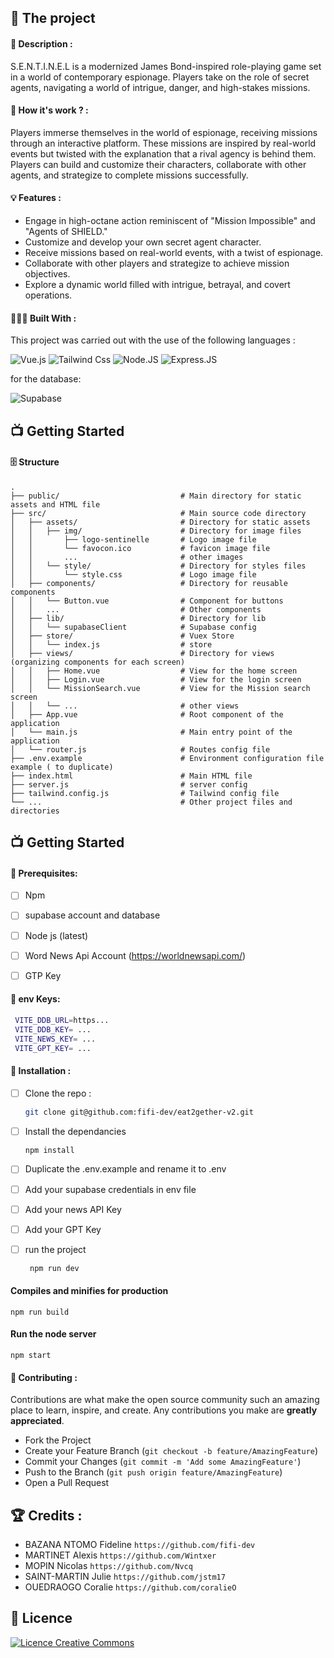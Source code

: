 ## 💼 The project

#### 📝 Description :

S.E.N.T.I.N.E.L is a modernized James Bond-inspired role-playing game set in a world of contemporary espionage. Players take on the role of secret agents, navigating a world of intrigue, danger, and high-stakes missions.

#### 🤔 How it's work ? : 

Players immerse themselves in the world of espionage, receiving missions through an interactive platform. These missions are inspired by real-world events but twisted with the explanation that a rival agency is behind them. Players can build and customize their characters, collaborate with other agents, and strategize to complete missions successfully.

#### 💡 Features :

- Engage in high-octane action reminiscent of "Mission Impossible" and "Agents of SHIELD."
- Customize and develop your own secret agent character.
- Receive missions based on real-world events, with a twist of espionage.
- Collaborate with other players and strategize to achieve mission objectives.
- Explore a dynamic world filled with intrigue, betrayal, and covert operations.

#### 👩🏾‍💻 Built With :

This project was carried out with the use of the following languages :

![Vue.js](https://img.shields.io/badge/Vue.js-35495E?style=for-the-badge&logo=vue.js&logoColor=4FC08D)
![Tailwind Css](https://img.shields.io/badge/Tailwind_CSS-38B2AC?style=for-the-badge&logo=tailwind-css&logoColor=white)
![Node.JS](https://img.shields.io/badge/Node.js-43853D?style=for-the-badge&logo=node.js&logoColor=whi)
![Express.JS](https://img.shields.io/badge/Express.js-404D59?style=for-the-badge)

for the database:

![Supabase](https://img.shields.io/badge/Supabase-3ECF8E?style=for-the-badge&logo=supabase&logoColor=white)

## 📺 Getting Started

#### 🗄️ Structure

    .
    ├── public/                           # Main directory for static assets and HTML file
    ├── src/                              # Main source code directory
    │   ├── assets/                       # Directory for static assets
    │   │   ├── img/                      # Directory for image files
    │   │       ├── logo-sentinelle       # Logo image file
    │   │       └── favocon.ico           # favicon image file
    │   │       ...                       # other images
    │   │   └── style/                    # Directory for styles files
    │   │       └── style.css             # Logo image file
    │   ├── components/                   # Directory for reusable components
    │   │   └── Button.vue                # Component for buttons
    │   │   ...                           # Other components
    │   ├── lib/                          # Directory for lib
    │   │   └── supabaseClient            # Supabase config
    │   ├── store/                        # Vuex Store
    │   │   └── index.js                  # store
    │   ├── views/                        # Directory for views (organizing components for each screen)
    │   │   ├── Home.vue                  # View for the home screen
    │   │   ├── Login.vue                 # View for the login screen
    │   │   └── MissionSearch.vue         # View for the Mission search screen
    │   │   └── ...                       # other views 
    │   ├── App.vue                       # Root component of the application
    │   └── main.js                       # Main entry point of the application
    │   └── router.js                     # Routes config file
    ├── .env.example                      # Environment configuration file example ( to duplicate)
    ├── index.html                        # Main HTML file
    ├── server.js                         # server config
    ├── tailwind.config.js                # Tailwind config file
    └── ...                               # Other project files and directories



## 📺 Getting Started

#### 🔐 Prerequisites:

- [ ] Npm

- [ ] supabase account and database

- [ ] Node js (latest)

- [ ] Word News Api Account (https://worldnewsapi.com/)

- [ ] GTP Key

#### 🔐 env Keys:

 ```sh
  VITE_DDB_URL=https...
  VITE_DDB_KEY= ...
  VITE_NEWS_KEY= ...
  VITE_GPT_KEY= ...
  ```

#### 💾 Installation :

- [ ] Clone the repo :

  ```sh
  git clone git@github.com:fifi-dev/eat2gether-v2.git
  ```

- [ ] Install the dependancies

   ```sh
   npm install
   ```

- [ ] Duplicate the .env.example and rename it to .env
      
- [ ] Add your supabase credentials in env file
      
- [ ] Add your news API Key
      
- [ ] Add your GPT Key

- [ ] run the project

  ```sh
   npm run dev
  ```

#### Compiles and minifies for production

```
npm run build
```

#### Run the node server

```
npm start
```

#### 🤝 Contributing :

Contributions are what make the open source community such an amazing place to learn, inspire, and create. Any contributions you make are **greatly appreciated**.

- Fork the Project
- Create your Feature Branch (`git checkout -b feature/AmazingFeature`)
- Commit your Changes (`git commit -m 'Add some AmazingFeature'`)
- Push to the Branch (`git push origin feature/AmazingFeature`)
- Open a Pull Request

## 🏆 Credits :

- BAZANA NTOMO Fideline `https://github.com/fifi-dev`
- MARTINET Alexis `https://github.com/Wintxer`
- MOPIN Nicolas `https://github.com/Nvcq`
- SAINT-MARTIN Julie `https://github.com/jstm17`
- OUEDRAOGO Coralie `https://github.com/coralieO`


## 📜 Licence
 <a align="center"  rel="license" href="http://creativecommons.org/licenses/by-nc/4.0/"><img alt="Licence Creative Commons" style="border-width:0" src="https://i.creativecommons.org/l/by-nc/4.0/88x31.png" /></a>
